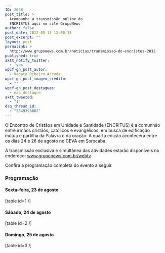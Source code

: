 ```yaml
---
ID: 2658
post_title: >
  Acompanhe a transmissão online do
  ENCRISTUS aqui no site GrupoNews
author: false
post_date: 2012-08-15 12:00:18
post_excerpt: ""
layout: post
permalink: >
  http://www.gruponews.com.br/noticias/transmissao-do-encristus-2012
published: true
aktt_notify_twitter:
  - 'yes'
wpcf-gn_post_autor:
  - Renata Ribeiro Arruda
wpcf-gn_post_imagem_credito:
  - ""
wpcf-gn_post_destaques:
  - nao_destaque
aktt_tweeted:
  - "1"
dsq_thread_id:
  - "2849393802"
---
```

O Encontro de Cristãos em Unidade e Santidade (ENCRITUS) é a comunhão entre irmãos cristãos, católicos e evangélicos, em busca de edificação mútua e partilha da Palavra e da oração. A quarta edição acontecerá entre os dias 24 e 26 de agosto no CEVA em Sorocaba.

A transmissão exclusiva e simultânea das atividades estarão disponíveis no endereço: www.gruponews.com.br/webtv

Confira a programação completa do evento a seguir.
<h3>Programação</h3>
<h4>Sexta-feira, 23 de agosto</h4>
[table id=1 /]
<h4>Sábado, 24 de agosto</h4>
[table id=2 /]
<h4>Domingo, 25 de agosto</h4>
[table id=3 /]